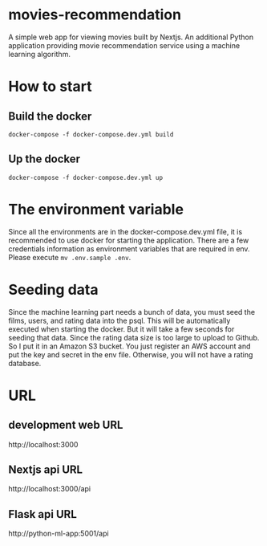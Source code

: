 # movies-recommendation
A simple web app for viewing movies built by Nextjs. An additional Python application providing movie recommendation service using a machine learning algorithm.

# How to start

## Build the docker
`docker-compose -f docker-compose.dev.yml build`

## Up the docker
`docker-compose -f docker-compose.dev.yml up`

# The environment variable
Since all the environments are in the docker-compose.dev.yml file, it is recommended to use docker for starting the application.
There are a few credentials information as environment variables that are required in env. Please execute `mv .env.sample .env`.

# Seeding data
Since the machine learning part needs a bunch of data, you must seed the films, users, and rating data into the psql. 
This will be automatically executed when starting the docker. But it will take a few seconds for seeding that data.
Since the rating data size is too large to upload to Github. So I put it in an Amazon S3 bucket. You just register an AWS account
and put the key and secret in the env file. Otherwise, you will not have a rating database.

# URL

## development web URL
http://localhost:3000

## Nextjs api URL 
http://localhost:3000/api

## Flask api URL
http://python-ml-app:5001/api
